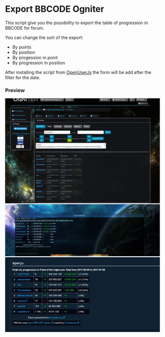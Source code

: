 # Export BBCODE Ogniter 

This script give you the possibility to export the table of progression in BBCODE for forum. 

You can change the sort of the export:
- By points
- By position
- By progession in point
- By progression in position

After installing the script from [OpenUserJs] the form will be add after the filter for the date.

### Preview

![Screen_ogniter](/preview/Screen_ogniter.JPG)
![Screen_forum_1](/preview/Screen_export_forumactif.JPG)
![Screen_forum_2](/preview/Screen_export_board_ogame.JPG)

[OpenUserJs]: <https://openuserjs.org/scripts/Choubakawa/Export_BBCODE_Ogniter>
